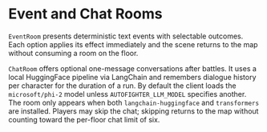 # Event and Chat Rooms

`EventRoom` presents deterministic text events with selectable outcomes. Each
option applies its effect immediately and the scene returns to the map without
consuming a room on the floor.

`ChatRoom` offers optional one-message conversations after battles. It uses a
local HuggingFace pipeline via LangChain and remembers dialogue history per
character for the duration of a run. By default the client loads the
`microsoft/phi-2` model unless `AUTOFIGHTER_LLM_MODEL` specifies another. The
room only appears when both `langchain-huggingface` and `transformers` are
installed. Players may skip the chat; skipping returns to the map without
counting toward the per-floor chat limit of six.

